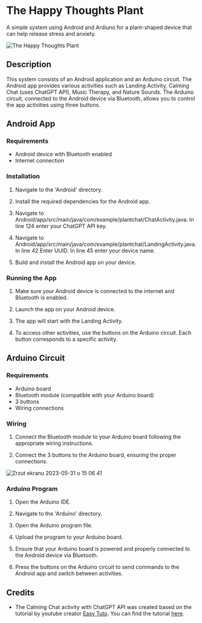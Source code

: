 # The Happy Thoughts Plant
A simple system using Android and Ardiuno for a plant-shaped device that can help release stress and anxiety.


![The Happy Thoughts Plant](https://github.com/kmazrolina/TheHappyThoughtsPlant/assets/121491288/620b030f-f661-475a-a2c3-23bf4a5352d2)

## Description
This system consists of an Android application and an Arduino circuit. The Android app provides various activities such as Landing Activity, Calming Chat (uses ChatGPT API), Music Therapy, and Nature Sounds. The Arduino circuit, connected to the Android device via Bluetooth, allows you to control the app activities using three buttons.

## Android App

### Requirements
- Android device with Bluetooth enabled
- Internet connection

### Installation
1. Navigate to the 'Android' directory.

2. Install the required dependencies for the Android app.

3. Navigate to Android/app/src/main/java/com/example/plantchat/ChatActivity.java. In line 124 enter your ChatGPT API key. 

4. Navigate to Android/app/src/main/java/com/example/plantchat/LandingActivity.java. In line 42 Enter UUID. In line 45 enter your device name. 

5. Build and install the Android app on your device.

### Running the App
1. Make sure your Android device is connected to the internet and Bluetooth is enabled.

2. Launch the app on your Android device.

3. The app will start with the Landing Activity.

4. To access other activities, use the buttons on the Arduino circuit. Each button corresponds to a specific activity.

## Arduino Circuit

### Requirements
- Arduino board
- Bluetooth module (compatible with your Arduino board)
- 3 buttons
- Wiring connections

### Wiring
1. Connect the Bluetooth module to your Arduino board following the appropriate wiring instructions.

2. Connect the 3 buttons to the Arduino board, ensuring the proper connections.


![Zrzut ekranu 2023-05-31 o 15 06 41](https://github.com/kmazrolina/TheHappyThoughtsPlant/assets/121491288/b46314b7-bb7b-47ef-a9c6-c3f873498bb3)


### Arduino Program
1. Open the Arduino IDE.

2. Navigate to the 'Arduino' directory.

3. Open the Arduino program file.

4. Upload the program to your Arduino board.

5. Ensure that your Arduino board is powered and properly connected to the Android device via Bluetooth.

6. Press the buttons on the Arduino circuit to send commands to the Android app and switch between activities.


## Credits
- The Calming Chat activity with ChatGPT API was created based on the tutorial by youtube creator [Easy Tuto](https://www.youtube.com/@EasyTuto1). You can find the tutorial [here](https://www.youtube.com/watch?v=ahhze_u5ZUs&t=1s).


